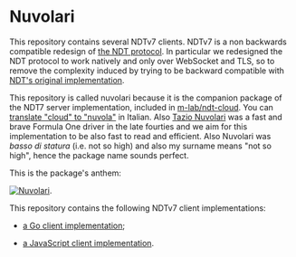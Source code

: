 # Nuvolari

This repository contains several NDTv7 clients. NDTv7 is a non backwards
compatible redesign of [the NDT protocol](
https://github.com/ndt-project/ndt/wiki/NDTProtocol). In particular we
redesigned the NDT protocol to work natively and only over WebSocket and TLS,
so to remove the complexity induced by trying to be backward compatible with
[NDT's original implementation](https://github.com/ndt-project/ndt).

This repository is called nuvolari because it is the companion package of
the NDT7 server implementation, included in [m-lab/ndt-cloud](
https://github.com/m-lab/ndt-cloud). You can [translate "cloud" to "nuvola"](
https://translate.google.com/#it/en/nuvola) in Italian. Also
[Tazio Nuvolari](https://en.wikipedia.org/wiki/Tazio_Nuvolari) was a fast
and brave Formula One driver in the late fourties and we aim for this
implementation to be also fast to read and efficient. Also Nuvolari was
_basso di statura_ (i.e. not so high) and also my surname means "not so high",
hence the package name sounds perfect.

This is the package's anthem:

[![Nuvolari](https://img.youtube.com/vi/56kHVXVQOb0/0.jpg)](
https://www.youtube.com/watch?v=56kHVXVQOb0).

This repository contains the following NDTv7 client implementations:

- [a Go client implementation](golang);

- [a JavaScript client implementation](www).
